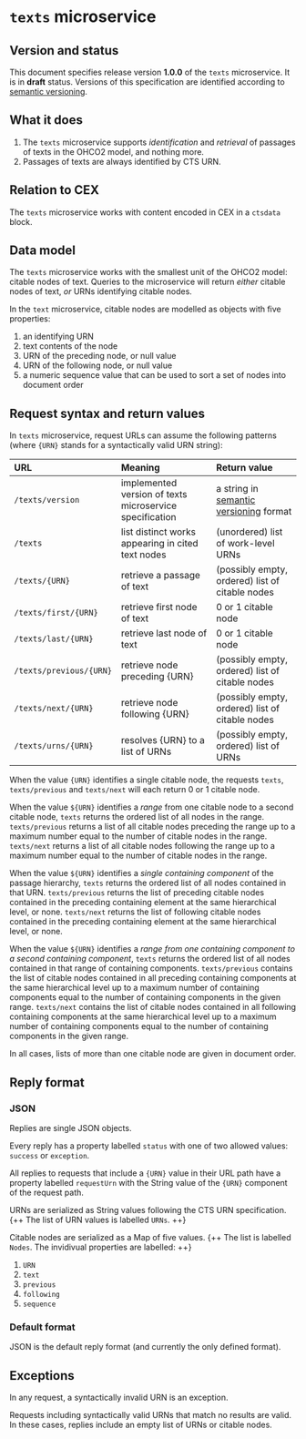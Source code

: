 # `texts` microservice



## Version and status

This document specifies release version **1.0.0** of the `texts` microservice. It is in **draft** status. Versions of this specification are identified according to [semantic versioning](http://semver.org/).

## What it does

1. The `texts` microservice supports *identification* and *retrieval* of passages of texts in the OHCO2 model, and nothing more.
2. Passages of texts are always identified by CTS URN.



## Relation to CEX

The `texts` microservice works with content encoded in CEX in a `ctsdata` block.


## Data model

The `texts` microservice works with the smallest unit of the OHCO2 model: citable nodes of text.  Queries to the microservice will return *either* citable nodes of text, *or* URNs identifying citable nodes.

In the `text` microservice, citable nodes are modelled as objects with five properties:

1. an identifying URN
2. text contents of the node
3. URN of the preceding node, or null value
4. URN of the following node, or null value
5. a numeric sequence value that can be used to sort a set of nodes into document order

## Request syntax and return values

In `texts` microservice, request URLs  can assume the following patterns (where `{URN}` stands for a syntactically valid URN string):

| URL                     | Meaning                                           | Return value                                    |
|:------------------------|:--------------------------------------------------|:------------------------------------------------|
| `/texts/version`     | implemented version of texts microservice specification                  | a string in [semantic versioning](http://semver.org/) format |
| `/texts`                | list distinct works appearing in cited text nodes | (unordered) list of work-level URNs             |
| `/texts/{URN}`          | retrieve a passage of text                        | (possibly empty, ordered) list of citable nodes |
| `/texts/first/{URN}`    | retrieve first node of text                       | 0 or 1 citable node                             |
| `/texts/last/{URN}`     | retrieve last node of text                        | 0 or 1 citable node                             |
| `/texts/previous/{URN}` | retrieve node preceding {URN}                     | (possibly empty, ordered) list of citable nodes |
| `/texts/next/{URN}`     | retrieve node following {URN}                     | (possibly empty, ordered) list of citable nodes |
| `/texts/urns/{URN}`     | resolves {URN} to a list of URNs                    | (possibly empty, ordered) list of URNs |

When the value `{URN}` identifies a single citable node, the requests `texts`, `texts/previous` and `texts/next` will each return 0 or 1 citable node.

When the value `${URN}` identifies a *range* from one citable node to a second citable node, `texts` returns the ordered list of all nodes in the range.  `texts/previous` returns a list of all citable nodes preceding the range up to a maximum number equal to the number of citable nodes in the range.  `texts/next` returns a list of all citable nodes following the range up to a maximum number equal to the number of citable nodes in the range.

When the value `${URN}` identifies a *single containing component* of the passage hierarchy,  `texts` returns the ordered list of all nodes contained in that URN.  `texts/previous` returns the list of preceding citable nodes contained in the preceding containing element at the same hierarchical level, or none. `texts/next` returns the list of following citable nodes contained in the preceding containing element at the same hierarchical level, or none.

When the value `${URN}` identifies a *range from one containing component to a second containing component*, `texts` returns the ordered list of all nodes contained in that range of containing components.   `texts/previous` contains the list of citable nodes contained in all preceding containing components at the same hierarchical level up to a maximum number of containing components equal to the number of containing components in the given range. `texts/next` contains the list of citable nodes contained in all following containing components at the same hierarchical level up to a maximum number of containing components equal to the number of containing components in the given range.

In all cases, lists of more than one citable node are given in document order.



## Reply format


### JSON

Replies are single JSON objects.

Every reply has a property labelled `status` with one of two allowed values:  `success` or `exception`.

All replies to requests that include a `{URN}` value in their URL path have a property labelled `requestUrn` with the String value of the `{URN}` component of the request path.

URNs are serialized as String values following the CTS URN specification.  {++ The list of URN values is labelled `URNs`. ++}

Citable nodes are serialized as a Map of five values.  {++ The list is labelled `Nodes`. The invidivual properties are labelled: ++}

1. `URN`
2. `text`
3. `previous`
4. `following`
5. `sequence`


### Default format

JSON is the default reply format (and currently the only defined format).

## Exceptions

In any request, a syntactically invalid URN is an exception.

Requests including syntactically valid URNs that match no results are valid. In these cases, replies include an empty list of URNs or citable nodes.
